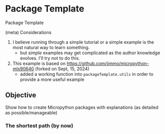 # Package Template

Package Template

(meta) Considerations

1. I believe running through a simple tutorial or a simple example is the most natural way to learn something.
   - but *simple* examples may get complicated as the author knowledge evolves. I'll try not to do this.
2. This example is based on https://github.com/jimmo/micropython-mlx90640 (forked on Sept, 15, 2024)
   - added a working function into `packageTemplate.utils` in order to provide a more useful example

## Objective

Show how to create Micropython packages with explanations (as detailed as possible/manageable)

### The shortest path (by now)

